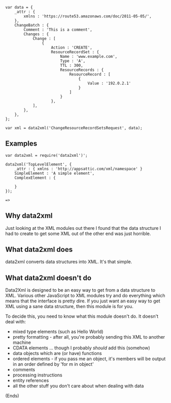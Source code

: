 


    var data = {
        _attr : {
            xmlns : 'https://route53.amazonaws.com/doc/2011-05-05/',
        },
        ChangeBatch : {
            Comment : 'This is a comment',
            Changes : {
                Change : [
                    {
                        Action : 'CREATE',
                        ResourceRecordSet : {
                            Name : 'www.example.com',
                            Type : 'A',
                            TTL : 300,
                            ResourceRecords : {
                                ResourceRecord : [
                                    {
                                        Value : '192.0.2.1'
                                    }
                                ]
                            }
                        },
                ],
            },
        },
    };

    var xml = data2xml('ChangeResourceRecordSetsRequest', data);

Examples
--------

    var data2xml = require('data2xml')';

    data2xml('TopLevelElement', {
        _attr : { xmlns : 'http://appsattic.com/xml/namespace' }
        SimpleElement : 'A simple element',
        ComplexElement : {
            
        }
    });

    => 


Why data2xml
------------

Just looking at the XML modules out there I found that the data structure I had to create to get some XML out of the
other end was just horrible.




What data2xml does
------------------

data2xml converts data structures into XML. It's that simple.




What data2xml doesn't do
------------------------

Data2Xml is designed to be an easy way to get from a data structure to XML. Various other JavaScript to XML modules try
and do everything which means that the interface is pretty dire. If you just want an easy way to get XML using a sane
data structure, then this module is for you.

To decide this, you need to know what this module doesn't do. It doesn't deal with:

* mixed type elements (such as <markup>Hello <strongly>World</strongly></markup>)
* pretty formatting - after all, you're probably sending this XML to another machine
* CDATA elements ... though I probably _should_ add this (somehow)
* data objects which are (or have) functions
* ordered elements - if you pass me an object, it's members will be output in an order defined by 'for m in object'
* comments
* processing instructions
* entity references
* all the other stuff you don't care about when dealing with data

(Ends)
